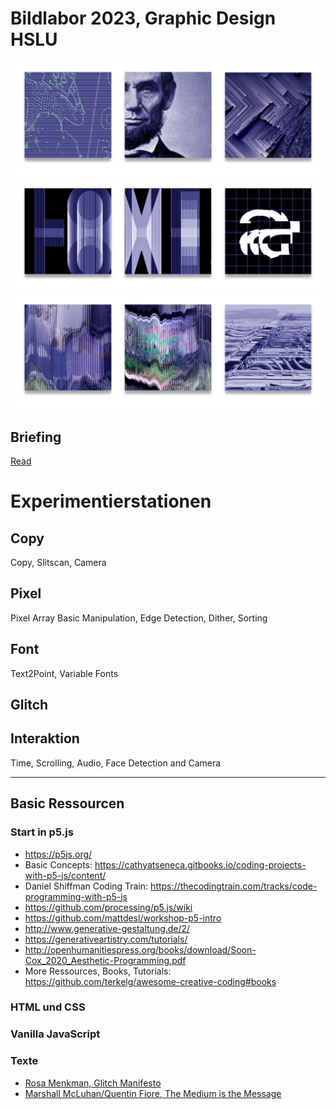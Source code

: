 # Bildlabor 2023, Graphic Design HSLU

![Image showing edge detection and pixel sorting and dithering function.](./readme/pixel.jpg)
![Image showing text2point and copy function.](./readme/fontmanipulation.jpg)
![Image showing examples with copy and slitscan algorithm.](./readme/slitscan.jpg)

## Briefing
<a href="briefing.md">Read</a>

# Experimentierstationen
## Copy
Copy, Slitscan, Camera
## Pixel
Pixel Array Basic Manipulation, Edge Detection, Dither, Sorting
## Font
Text2Point, Variable Fonts
## Glitch 

## Interaktion
Time, Scrolling, Audio, Face Detection and Camera

*** 

## Basic Ressourcen
### Start in p5.js
* https://p5js.org/
* Basic Concepts: https://cathyatseneca.gitbooks.io/coding-projects-with-p5-js/content/
* Daniel Shiffman Coding Train: https://thecodingtrain.com/tracks/code-programming-with-p5-js
* https://github.com/processing/p5.js/wiki
* https://github.com/mattdesl/workshop-p5-intro 
* http://www.generative-gestaltung.de/2/
* https://generativeartistry.com/tutorials/
* http://openhumanitiespress.org/books/download/Soon-Cox_2020_Aesthetic-Programming.pdf
* More Ressources, Books, Tutorials: https://github.com/terkelg/awesome-creative-coding#books

### HTML und CSS


### Vanilla JavaScript

### Texte 
* <a href="2010_Original_Rosa-Menkman-Glitch-Studies-Manifesto.pdf" target="_blank">Rosa Menkman, Glitch Manifesto</a>
* <a href="McLuhan_Fiore--Medium is the Massage.pdf" target="_blank">Marshall McLuhan/Quentin Fiore, The Medium is the Message </a>
